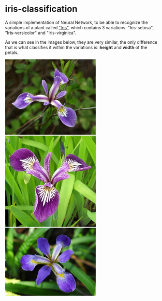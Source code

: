 # iris-classification

A simple implementation of Neural Network, to be able to recognize the variations of a plant called ["Iris"](https://en.wikipedia.org/wiki/Iris_(plant)), which contains 3 variations: "Iris-setosa", "Iris-versicolor" and "Iris-virginica".

As we can see in the images below, they are very similar, the only difference that is what classifies it within the variations is: **height** and **width** of the petals.

![Iris-setosa](./assets/images/Iris-Setosa.jpg)
![Iris-setosa](./assets/images/Iris-versicolor.jpg)
![Iris-setosa](./assets/images/Iris-virginica.jpg)


